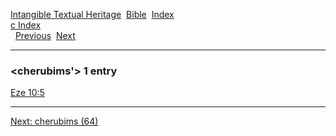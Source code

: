 [Intangible Textual Heritage](../../index)  [Bible](../index) 
[Index](index)   
[c Index](_c_)  
  [Previous](c02110)  [Next](c02112) 

------------------------------------------------------------------------

### &lt;cherubims'&gt; 1 entry

[Eze 10:5](../kjv/eze010.htm#005)  

------------------------------------------------------------------------

[Next: cherubims (64)](c02112)
